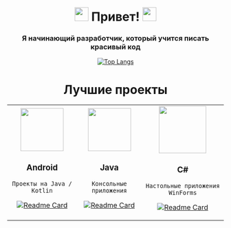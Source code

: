<h1 align="center">
<img src="https://github.com/blackcater/blackcater/raw/main/images/Hi.gif" height="32"/>
Привет! 
<img src="https://github.com/blackcater/blackcater/raw/main/images/Hi.gif" height="32"/></h1>
<h3 align="center">Я начинающий разработчик, который учится писать красивый код</h3>

<div align="center">

[![Top Langs](https://github-readme-stats.vercel.app/api/top-langs/?username=barimda&layout=compact)](https://github.com/anuraghazra/github-readme-stats)

</div>

<h1 align="center">Лучшие проекты</h1>

<table align="top">
<tr>
<!-- Column 1 -->
<td align="top">
<div id="AndroidProjects" align="center">
	<img src="https://seeklogo.com/images/A/android-studio-logo-1EE788C6EC-seeklogo.com.png" height="100">
	<h3>Android</h3>
	
    Проекты на Java / Kotlin
    
[![Readme Card](https://github-readme-stats.vercel.app/api/pin/?username=anuraghazra&repo=github-readme-stats)](https://github.com/anuraghazra/github-readme-stats)

</div>
</td>

<!-- Column 2 -->
<td>
<div id="AndroidProjects" align="center">
	<img src="https://upload.wikimedia.org/wikipedia/commons/thumb/9/9c/IntelliJ_IDEA_Icon.svg/1024px-IntelliJ_IDEA_Icon.svg.png" height="100">
	<h3>Java</h3>
	
    Консольные приложения
    
[![Readme Card](https://github-readme-stats.vercel.app/api/pin/?username=anuraghazra&repo=github-readme-stats)](https://github.com/anuraghazra/github-readme-stats)

</div>
</td>

<!-- Column 3 -->
<td>
<div id="AndroidProjects" align="center">
	<img src="https://upload.wikimedia.org/wikipedia/commons/thumb/5/59/Visual_Studio_Icon_2019.svg/512px-Visual_Studio_Icon_2019.svg.png?20210214224138" height="110">
	<h3>C#</h3>
	
    Настольные приложения WinForms
    
[![Readme Card](https://github-readme-stats.vercel.app/api/pin/?username=anuraghazra&repo=github-readme-stats)](https://github.com/anuraghazra/github-readme-stats)

</div>
</td>
</tr>
</table>


